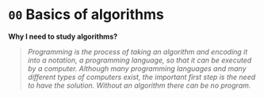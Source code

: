 # `00` Basics of algorithms

**Why I need to study algorithms?**

> *Programming is the process of taking an algorithm and encoding it into a notation,
> a programming language, so that it can be executed by a computer. Although many
> programming languages and many different types of computers exist, the important
> first step is the need to have the solution. Without an algorithm there can be no program.*
